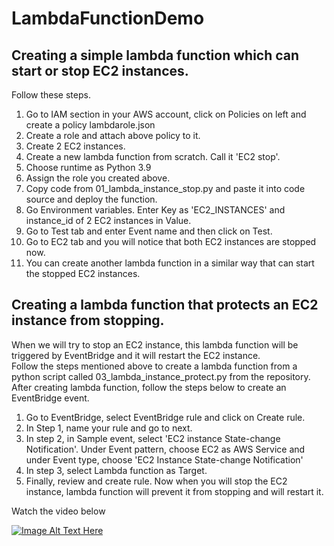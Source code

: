 # LambdaFunctionDemo
## Creating a simple lambda function which can start or stop EC2 instances.  
Follow these steps.  
 1. Go to IAM section in your AWS account, click on Policies on left and create a policy lambdarole.json  
 2. Create a role and attach above policy to it.
 3. Create 2 EC2 instances.
 4. Create a new lambda function from scratch. Call it 'EC2 stop'. 
 5. Choose runtime as Python 3.9  
 6. Assign the role you created above.  
 7. Copy code from 01_lambda_instance_stop.py and paste it into code source and deploy the function.
 8. Go Environment variables. Enter Key as 'EC2_INSTANCES' and instance_id of 2 EC2 instances in Value.
 9. Go to Test tab and enter Event name and then click on Test.
 10. Go to EC2 tab and you will notice that both EC2 instances are stopped now.
 11. You can create another lambda function in a similar way that can start the stopped EC2 instances.

## Creating a lambda function that protects an EC2 instance from stopping.  
When we will try to stop an EC2 instance, this lambda function will be triggered by EventBridge and it will restart the EC2 instance.  
Follow the steps mentioned above to create a lambda function from a python script called 03_lambda_instance_protect.py from the repository.
After creating lambda function, follow the steps below to create an EventBridge event.  
1. Go to EventBridge, select EventBridge rule and click on Create rule.  
2. In Step 1, name your rule and go to next.  
3. In step 2, in Sample event, select 'EC2 instance State-change Notification'. Under Event pattern, choose EC2 as AWS Service and under Event type, choose 'EC2 Instance State-change Notification'  
4. In step 3, select Lambda function as Target.  
5. Finally, review and create rule.
Now when you will stop the EC2 instance, lambda function will prevent it from stopping and will restart it.

Watch the video below

[![Image Alt Text Here](https://img.youtube.com/vi/YwYCBJZf460/0.jpg)](https://www.youtube.com/watch?v=YwYCBJZf460)

